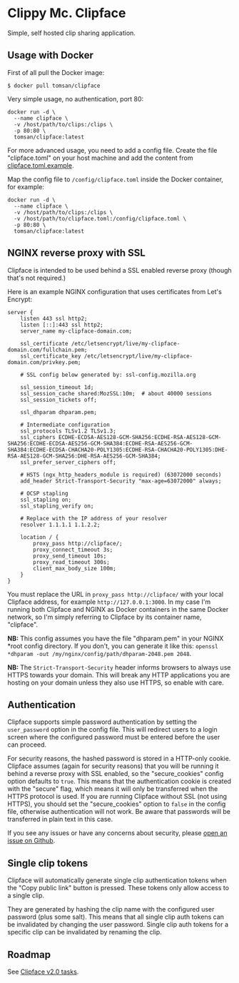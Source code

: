 # Clippy Mc. Clipface

Simple, self hosted clip sharing application.

## Usage with Docker

First of all pull the Docker image:

```
$ docker pull tomsan/clipface
```

Very simple usage, no authentication, port 80:

```
docker run -d \
  --name clipface \
  -v /host/path/to/clips:/clips \
  -p 80:80 \
  tomsan/clipface:latest
```

For more advanced usage, you need to add a config file. Create the file
"clipface.toml" on your host machine and add the content from
[clipface.toml.example][1].

[1]: https://raw.githubusercontent.com/Hubro/clipface/master/client/clipface.example.toml

Map the config file to `/config/clipface.toml` inside the Docker container,
for example:

```
docker run -d \
  --name clipface \
  -v /host/path/to/clips:/clips \
  -v /host/path/to/clipface.toml:/config/clipface.toml \
  -p 80:80 \
  tomsan/clipface:latest
```

## NGINX reverse proxy with SSL

Clipface is intended to be used behind a SSL enabled reverse proxy (though
that's not required.)

Here is an example NGINX configuration that uses certificates from Let's
Encrypt:

```nginx
server {
    listen 443 ssl http2;
    listen [::]:443 ssl http2;
    server_name my-clipface-domain.com;

    ssl_certificate /etc/letsencrypt/live/my-clipface-domain.com/fullchain.pem;
    ssl_certificate_key /etc/letsencrypt/live/my-clipface-domain.com/privkey.pem;

    # SSL config below generated by: ssl-config.mozilla.org

    ssl_session_timeout 1d;
    ssl_session_cache shared:MozSSL:10m;  # about 40000 sessions
    ssl_session_tickets off;

    ssl_dhparam dhparam.pem;

    # Intermediate configuration
    ssl_protocols TLSv1.2 TLSv1.3;
    ssl_ciphers ECDHE-ECDSA-AES128-GCM-SHA256:ECDHE-RSA-AES128-GCM-SHA256:ECDHE-ECDSA-AES256-GCM-SHA384:ECDHE-RSA-AES256-GCM-SHA384:ECDHE-ECDSA-CHACHA20-POLY1305:ECDHE-RSA-CHACHA20-POLY1305:DHE-RSA-AES128-GCM-SHA256:DHE-RSA-AES256-GCM-SHA384;
    ssl_prefer_server_ciphers off;

    # HSTS (ngx_http_headers_module is required) (63072000 seconds)
    add_header Strict-Transport-Security "max-age=63072000" always;

    # OCSP stapling
    ssl_stapling on;
    ssl_stapling_verify on;

    # Replace with the IP address of your resolver
    resolver 1.1.1.1 1.1.2.2;

    location / {
        proxy_pass http://clipface/;
        proxy_connect_timeout 3s;
        proxy_send_timeout 10s;
        proxy_read_timeout 300s;
        client_max_body_size 100m;
    }
}
```

You must replace the URL in `proxy_pass http://clipface/` with your local
Clipface address, for example `http://127.0.0.1:3000`. In my case I'm
running both Clipface and NGINX as Docker containers in the same Docker
network, so I'm simply referring to Clipface by its container name,
"clipface".

**NB:** This config assumes you have the file "dhparam.pem" in your NGINX
*root config directory. If you don't, you can generate it like this: `openssl
*dhparam -out /my/nginx/config/path/dhparam-2048.pem 2048`.

**NB:** The `Strict-Transport-Security` header informs browsers to always use
HTTPS towards your domain. This will break any HTTP applications you are
hosting on your domain unless they also use HTTPS, so enable with care.

## Authentication

Clipface supports simple password authentication by setting the
`user_password` option in the config file. This will redirect users to a
login screen where the configured password must be entered before the user
can proceed.

For security reasons, the hashed password is stored in a HTTP-only cookie.
Clipface assumes (again for security reasons) that you will be running it
behind a reverse proxy with SSL enabled, so the "secure_cookies" config
option defaults to `true`. This means that the authentication cookie is
created with the "secure" flag, which means it will only be transferred when
the HTTPS protocol is used. If you are running Clipface without SSL (not
using HTTPS), you should set the "secure_cookies" option to `false` in the
config file, otherwise authentication will not work. Be aware that passwords
will be transferred in plain text in this case.

If you see any issues or have any concerns about security, please [open an
issue on Github](https://github.com/Hubro/clipface/issues/new).

## Single clip tokens

Clipface will automatically generate single clip authentication tokens when
the "Copy public link" button is pressed. These tokens only allow access to
a single clip.

They are generated by hashing the clip name with the configured user
password (plus some salt). This means that all single clip auth tokens can
be invalidated by changing the user password. Single clip auth tokens for a
specific clip can be invalidated by renaming the clip.

## Roadmap

See [Clipface v2.0 tasks](https://github.com/Hubro/clipface/projects/1).
